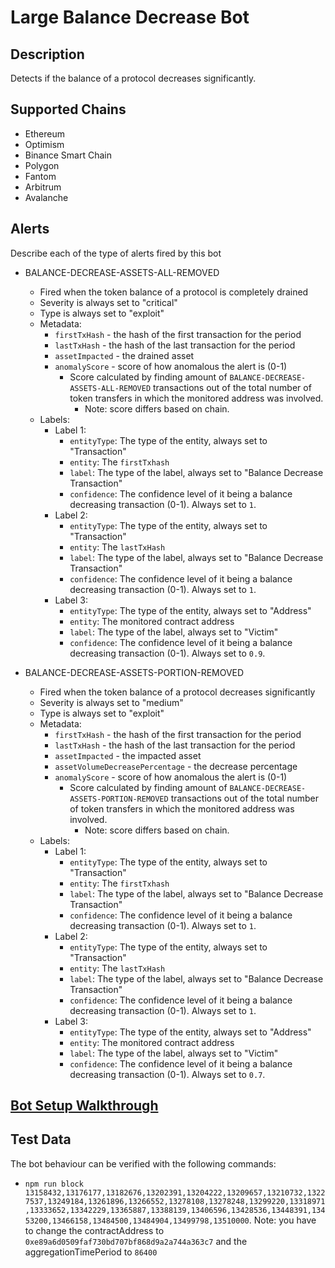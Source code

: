# Large Balance Decrease Bot

## Description

Detects if the balance of a protocol decreases significantly.

## Supported Chains

- Ethereum
- Optimism
- Binance Smart Chain
- Polygon
- Fantom
- Arbitrum
- Avalanche

## Alerts

Describe each of the type of alerts fired by this bot

- BALANCE-DECREASE-ASSETS-ALL-REMOVED

  - Fired when the token balance of a protocol is completely drained
  - Severity is always set to "critical"
  - Type is always set to "exploit"
  - Metadata:
    - `firstTxHash` - the hash of the first transaction for the period
    - `lastTxHash` - the hash of the last transaction for the period
    - `assetImpacted` - the drained asset
    - `anomalyScore` - score of how anomalous the alert is (0-1)
      - Score calculated by finding amount of `BALANCE-DECREASE-ASSETS-ALL-REMOVED` transactions out of the total number of token transfers in which the monitored address was involved.
        - Note: score differs based on chain.
  - Labels:
    - Label 1:
      - `entityType`: The type of the entity, always set to "Transaction"
      - `entity`: The `firstTxhash`
      - `label`: The type of the label, always set to "Balance Decrease Transaction"
      - `confidence`: The confidence level of it being a balance decreasing transaction (0-1). Always set to `1`.
    - Label 2:
      - `entityType`: The type of the entity, always set to "Transaction"
      - `entity`: The `lastTxHash`
      - `label`: The type of the label, always set to "Balance Decrease Transaction"
      - `confidence`: The confidence level of it being a balance decreasing transaction (0-1). Always set to `1`.
    - Label 3:
      - `entityType`: The type of the entity, always set to "Address"
      - `entity`: The monitored contract address
      - `label`: The type of the label, always set to "Victim"
      - `confidence`: The confidence level of it being a balance decreasing transaction (0-1). Always set to `0.9`.

- BALANCE-DECREASE-ASSETS-PORTION-REMOVED
  - Fired when the token balance of a protocol decreases significantly
  - Severity is always set to "medium"
  - Type is always set to "exploit"
  - Metadata:
    - `firstTxHash` - the hash of the first transaction for the period
    - `lastTxHash` - the hash of the last transaction for the period
    - `assetImpacted` - the impacted asset
    - `assetVolumeDecreasePercentage` - the decrease percentage
    - `anomalyScore` - score of how anomalous the alert is (0-1)
      - Score calculated by finding amount of `BALANCE-DECREASE-ASSETS-PORTION-REMOVED` transactions out of the total number of token transfers in which the monitored address was involved.
        - Note: score differs based on chain.
  - Labels:
    - Label 1:
      - `entityType`: The type of the entity, always set to "Transaction"
      - `entity`: The `firstTxhash`
      - `label`: The type of the label, always set to "Balance Decrease Transaction"
      - `confidence`: The confidence level of it being a balance decreasing transaction (0-1). Always set to `1`.
    - Label 2:
      - `entityType`: The type of the entity, always set to "Transaction"
      - `entity`: The `lastTxHash`
      - `label`: The type of the label, always set to "Balance Decrease Transaction"
      - `confidence`: The confidence level of it being a balance decreasing transaction (0-1). Always set to `1`.
    - Label 3:
      - `entityType`: The type of the entity, always set to "Address"
      - `entity`: The monitored contract address
      - `label`: The type of the label, always set to "Victim"
      - `confidence`: The confidence level of it being a balance decreasing transaction (0-1). Always set to `0.7`.

## [Bot Setup Walkthrough](SETUP.md)

## Test Data

The bot behaviour can be verified with the following commands:

- `npm run block 13158432,13176177,13182676,13202391,13204222,13209657,13210732,13227537,13249184,13261896,13266552,13278108,13278248,13299220,13318971,13333652,13342229,13365887,13388139,13406596,13428536,13448391,13453200,13466158,13484500,13484904,13499798,13510000`. Note: you have to change the contractAddress to `0xe89a6d0509faf730bd707bf868d9a2a744a363c7` and the aggregationTimePeriod to `86400`

